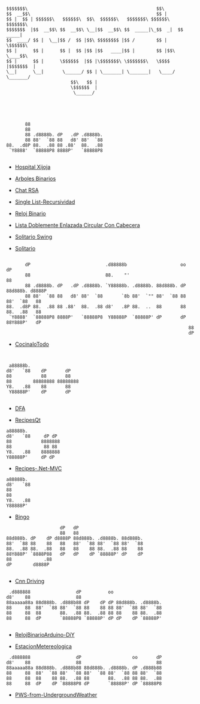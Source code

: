 ```
$$$$$$$\                                                $$\               
$$  __$$\                                               $$ |              
$$ |  $$ | $$$$$$\   $$$$$$\  $$\  $$$$$$\   $$$$$$$\ $$$$$$\    $$$$$$$\ 
$$$$$$$  |$$  __$$\ $$  __$$\ \__|$$  __$$\ $$  _____|\_$$  _|  $$  _____|
$$  ____/ $$ |  \__|$$ /  $$ |$$\ $$$$$$$$ |$$ /        $$ |    \$$$$$$\  
$$ |      $$ |      $$ |  $$ |$$ |$$   ____|$$ |        $$ |$$\  \____$$\ 
$$ |      $$ |      \$$$$$$  |$$ |\$$$$$$$\ \$$$$$$$\   \$$$$  |$$$$$$$  |
\__|      \__|       \______/ $$ | \_______| \_______|   \____/ \_______/ 
                        $$\   $$ |                                        
                        \$$$$$$  |                                        
                         \______/
						 
						 
```

    
```

    
       88                       
       88                            
       88 .d8888b. dP   .dP .d8888b. 
       88 88'  `88 88   d8' 88'  `88 
88.  .d8P 88.  .88 88 .88'  88.  .88 
 `Y8888'  `88888P8 8888P'   `88888P8
 
```		 
				
  * [Hospital Xijoja](https://github.com/falvad01/Hospital-Xijoja)
 
 * [Arboles Binarios](https://github.com/falvad01/ArbolesBinarios)
 
 * [Chat RSA](https://github.com/falvad01/ChatRSA)
 
 * [Single List-Recursividad](https://github.com/falvad01/SingleList-Recursividad)
 
 * [Reloj Binario](https://github.com/falvad01/RelojBinario)
 
 * [Lista Doblemente Enlazada Circular Con Cabecera](https://github.com/falvad01/ListaDoblementeEnlazadaCircularConCabecera)
 
 * [Solitario Swing](https://github.com/falvad01/SolitarioSwing)
 
 * [Solitario](https://github.com/falvad01/Solitario)

```

       dP                            .d88888b                    oo            dP   
       88                            88.    "'                                 88   
       88 .d8888b. dP   .dP .d8888b. `Y88888b. .d8888b. 88d888b. dP 88d888b. d8888P 
       88 88'  `88 88   d8' 88'  `88       `8b 88'  `"" 88'  `88 88 88'  `88   88   
88.  .d8P 88.  .88 88 .88'  88.  .88 d8'   .8P 88.  ..  88       88 88.  .88   88   
 `Y8888'  `88888P8 8888P'   `88888P8  Y88888P  `88888P' dP       dP 88Y888P'   dP   
                                                                    88              
                                                                    dP
```

* [CocinaloTodo](https://github.com/falvad01/jadaxi)


```


 a88888b.                   
d8'   `88    dP       dP    
88           88       88    
88        88888888 88888888 
Y8.   .88    88       88    
 Y88888P'    dP       dP
 

```
    
  * [DFA](https://github.com/falvad01/DFA)
 
  *  [RecipesQt](https://github.com/falvad01/RecipesQt) 
  
  
  
  ```
 a88888b.               
d8'   `88     dP dP     
88           8888888    
88            88 88     
Y8.   .88    8888888    
 Y88888P'     dP dP

  ```

 * [Recipes-.Net-MVC](https://github.com/falvad01/Recipes-.Net-MVC)
 
 
 ```
 a88888b. 
d8'   `88 
88        
88        
Y8.   .88 
 Y88888P'
 
 ```
 * [Bingo](https://github.com/falvad01/Bingo-C-)


```
                    dP   dP                         
                    88   88                         
88d888b. dP    dP d8888P 88d888b. .d8888b. 88d888b. 
88'  `88 88    88   88   88'  `88 88'  `88 88'  `88 
88.  .88 88.  .88   88   88    88 88.  .88 88    88 
88Y888P' `8888P88   dP   dP    dP `88888P' dP    dP 
88            .88                                   
dP        d8888P


```


* [Cnn Driving](https://github.com/falvad01/CnnDriving)


```
 .d888888                 dP          oo                   
d8'    88                 88                               
88aaaaa88a 88d888b. .d888b88 dP    dP dP 88d888b. .d8888b. 
88     88  88'  `88 88'  `88 88    88 88 88'  `88 88'  `88 
88     88  88       88.  .88 88.  .88 88 88    88 88.  .88 
88     88  dP       `88888P8 `88888P' dP dP    dP `88888P'


```

* [RelojBinarioArduino-DiY](https://github.com/falvad01/RelojBinarioArduino-DiY-)
 
 * [EstacionMetereologica](https://github.com/falvad01/EstacionMetereologica)
 
 
 ```
  .d888888                 dP                   oo       dP 
d8'    88                 88                            88 
88aaaaa88a 88d888b. .d888b88 88d888b. .d8888b. dP .d888b88 
88     88  88'  `88 88'  `88 88'  `88 88'  `88 88 88'  `88 
88     88  88    88 88.  .88 88       88.  .88 88 88.  .88 
88     88  dP    dP `88888P8 dP       `88888P' dP `88888P8
 
 ```
 
 
 * [PWS-from-UndergroundWeather](https://github.com/falvad01/PWS-from-UndergroundWeather)

    			 
